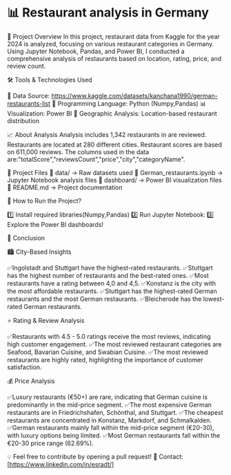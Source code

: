 # 📊 Restaurant analysis in Germany

📌 Project Overview
In this project, restaurant data from Kaggle for the year 2024 is analyzed, focusing on various restaurant categories in Germany. Using Jupyter Notebook, Pandas, and Power BI, I conducted a comprehensive analysis of restaurants based on location, rating, price, and review count.

🛠 Tools & Technologies Used

📂 Data Source: https://www.kaggle.com/datasets/kanchana1990/german-restaurants-list
🐍 Programming Language: Python (Numpy,Pandas)
📊 Visualization: Power BI
📍 Geographic Analysis: Location-based restaurant distribution


📈 About Analysis
Analysis includes 1,342 restaurants in are reviewed. Restaurants are located at 280 different cities. Restaurant scores are based on 611,000 reviews.
The columns used in the data are:"totalScore","reviewsCount","price","city","categoryName".


📌 Project Files
📁 data/ → Raw datasets used
📁 German_restaurants.ipynb → Jupyter Notebook analysis files
📁 dashboard/ → Power BI visualization files
📜 README.md → Project documentation


🚀 How to Run the Project?

1️⃣ Install required libraries(Numpy,Pandas)
2️⃣ Run Jupyter Notebook:
3️⃣ Explore the Power BI dashboards!


📌 Conclusion

🏙️ City-Based Insights

✅Ingolstadt and Stuttgart have the highest-rated restaurants.
✅Stuttgart has the highest number of restaurants and the best-rated ones.
✅Most restaurants have a rating between 4,0 and 4,5.
✅Konstanz is the city with the most affordable restaurants.
✅Stuttgart has the highest-rated German restaurants and the most German restaurants.
✅Bleicherode has the lowest-rated German restaurants.



⭐ Rating & Review Analysis

✅Restaurants with 4.5 - 5.0 ratings receive the most reviews, indicating high customer engagement.
✅The most reviewed restaurant categories are Seafood, Bavarian Cuisine, and Swabian Cuisine.
✅The most reviewed restaurants are highly rated, highlighting the importance of customer satisfaction.


💰 Price Analysis

✅Luxury restaurants (€50+) are rare, indicating that German cuisine is predominantly in the mid-price segment.
✅The most expensive German restaurants are in Friedrichshafen, Schönthal, and Stuttgart.
✅The cheapest restaurants are concentrated in Konstanz, Markdorf, and Schmalkalden.
✅German restaurants mainly fall within the mid-price segment (€20-30), with luxury options being limited.
✅Most German restaurants fall within the €20-30 price range (62.69%).




💡 Feel free to contribute by opening a pull request!
📩 Contact: [https://www.linkedin.com/in/esradt/]
